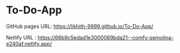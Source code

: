 # To-Do-App

GitHub pages URL: https://likhith-9999.github.io/To-Do-App/


Netlify URL : https://66b9c5edad1e3000089bda21--comfy-semolina-e240af.netlify.app/
